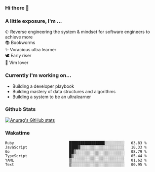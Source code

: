 ### Hi there 👋
### A little exposure, I'm ...

☪ Reverse engineering the system & mindset for software engineers to achieve more <br/>
📚 Bookworms <br/>
✨ Voracious ultra learner <br/>
🕊 Early riser <br/>
🎠 Vim lover <br/>
<!--
**bitethecode/bitethecode** is a ✨ _special_ ✨ repository because its `README.md` (this file) appears on your GitHub profile.

Here are some ideas to get you started:

- 🔭 I’m currently working on ...
- 🌱 I’m currently learning ...
- 👯 I’m looking to collaborate on ...
- 🤔 I’m looking for help with ...
- 💬 Ask me about ...
- 📫 How to reach me: ...
- 😄 Pronouns: ...
- ⚡ Fun fact: ...
-->


### Currently I'm working on... 
- Building a developer playbook
- Building mastery of data structures and algorithms
- Building a system to be an ultralearner

### Github Stats
[![Anurag's GitHub stats](https://github-readme-stats.vercel.app/api?username=bitethecode&count_private=true&showing_icons=true)](https://github.com/anuraghazra/github-readme-stats)

### Wakatime
<!--START_SECTION:waka-->

```text
Ruby                         ████████████████░░░░░░░░░   63.83 %
JavaScript                   ████▓░░░░░░░░░░░░░░░░░░░░   18.33 %
Go                           ██▒░░░░░░░░░░░░░░░░░░░░░░   08.79 %
TypeScript                   █▒░░░░░░░░░░░░░░░░░░░░░░░   05.44 %
YAML                         ▒░░░░░░░░░░░░░░░░░░░░░░░░   01.62 %
Text                         ▒░░░░░░░░░░░░░░░░░░░░░░░░   00.95 %
```

<!--END_SECTION:waka-->

